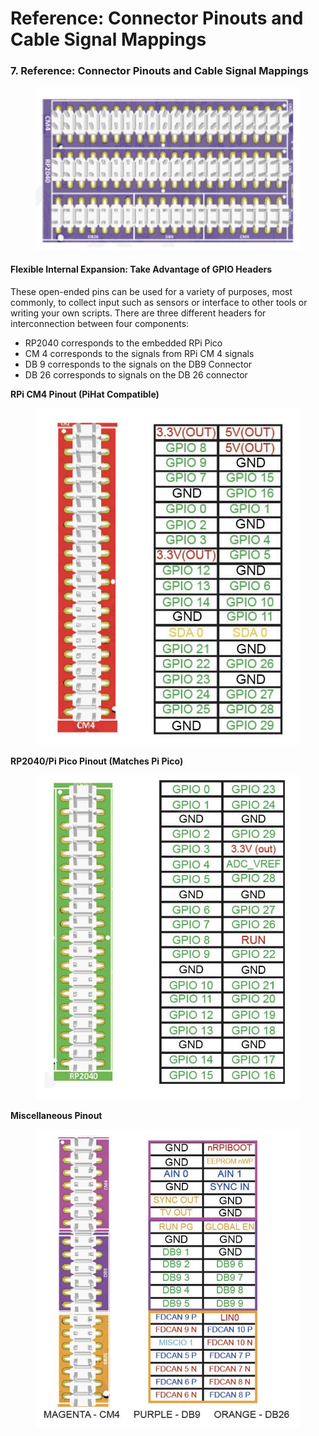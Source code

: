 # Reference: Connector Pinouts and Cable Signal Mappings

### 7. Reference: Connector Pinouts and Cable Signal Mappings

<figure><img src=".gitbook/assets/22.jpg" alt=""><figcaption></figcaption></figure>

#### Flexible Internal Expansion: Take Advantage of GPIO Headers

These open-ended pins can be used for a variety of purposes, most commonly, to collect input such as sensors or interface to other tools or writing your own scripts. There are three different headers for interconnection between four components:

* RP2040 corresponds to the embedded RPi Pico&#x20;
* CM 4 corresponds to the signals from RPi CM 4 signals&#x20;
* DB 9 corresponds to the signals on the DB9 Connector &#x20;
* DB 26 corresponds to signals on the DB 26 connector

**RPi CM4 Pinout (PiHat Compatible)**

<figure><img src=".gitbook/assets/33.jpg" alt=""><figcaption></figcaption></figure>

**RP2040/Pi Pico Pinout (Matches Pi Pico)**

<figure><img src=".gitbook/assets/11 (1).jpg" alt=""><figcaption></figcaption></figure>

**Miscellaneous Pinout**

<figure><img src=".gitbook/assets/44 (1).jpg" alt=""><figcaption></figcaption></figure>
